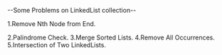 --Some Problems on LinkedList collection--

<p>1.Remove Nth Node from End.</p>
2.Palindrome Check.
3.Merge Sorted Lists.
4.Remove All Occurrences.
5.Intersection of Two LinkedLists.
